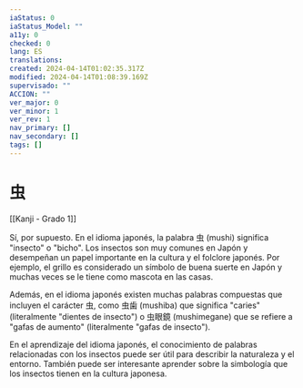 ```yaml
---
iaStatus: 0
iaStatus_Model: ""
a11y: 0
checked: 0
lang: ES
translations: 
created: 2024-04-14T01:02:35.317Z
modified: 2024-04-14T01:08:39.169Z
supervisado: ""
ACCION: ""
ver_major: 0
ver_minor: 1
ver_rev: 1
nav_primary: []
nav_secondary: []
tags: []
---
```

# 虫

[[Kanji - Grado 1]]

Sí, por supuesto. En el idioma japonés, la palabra 虫 (mushi) significa "insecto" o "bicho". Los insectos son muy comunes en Japón y desempeñan un papel importante en la cultura y el folclore japonés. Por ejemplo, el grillo es considerado un símbolo de buena suerte en Japón y muchas veces se le tiene como mascota en las casas.

Además, en el idioma japonés existen muchas palabras compuestas que incluyen el carácter 虫, como 虫歯 (mushiba) que significa "caries" (literalmente "dientes de insecto") o 虫眼鏡 (mushimegane) que se refiere a "gafas de aumento" (literalmente "gafas de insecto").

En el aprendizaje del idioma japonés, el conocimiento de palabras relacionadas con los insectos puede ser útil para describir la naturaleza y el entorno. También puede ser interesante aprender sobre la simbología que los insectos tienen en la cultura japonesa.
